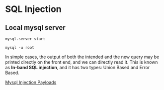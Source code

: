 # SQL Injection

## Local mysql server

`mysql.server start`

`mysql -u root`

In simple cases, the output of both the intended and the new query may be printed directly on the front end, and we can directly read it. This is known as **In-band SQL injection**, and it has two types: Union Based and Error Based.

[Mysql Injection Payloads](https://github.com/swisskyrepo/PayloadsAllTheThings/tree/master/SQL%20Injection#authentication-bypass)
